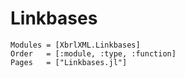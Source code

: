 # Linkbases

```@autodocs
Modules = [XbrlXML.Linkbases]
Order   = [:module, :type, :function]
Pages   = ["Linkbases.jl"]
```

